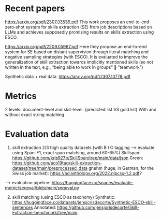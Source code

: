# Recent papers

https://arxiv.org/pdf/2307.03539.pdf
This work proposes an end-to-end zero-shot system for skills extraction (SE) from job descriptions based on LLMs and achieves supposedly promising results on skills extraction using ESCO.

https://arxiv.org/pdf/2209.05987.pdf
Here they propose an end-to-end system for SE based on distant supervision through literal matching and negative sampling strategies (with ESCO). It is evaluated to improve the generalization of skill extraction towards implicitly mentioned skills (so not written in the text, e.g., “being able to work in groups”  “teamwork”)

Synthetic data + real data:
https://arxiv.org/pdf/2307.10778.pdf


# Metrics
2 levels: document-level and skill-level.
(predicted list VS gold list)
With and without exact string matching

# Evaluation data

1) skill extraction
2/3 high quality datasets
(with B I O tagging --> evaluate using Span-F1, exact span matching, around 60-65%)
Skillspan: https://github.com/kris927b/SkillSpan/tree/main/data/json
Green: https://github.com/acp19tag/skill-extraction-dataset/tree/main/preprocessed_data
gnehm (huge, in German, for the Swiss job market): https://aclanthology.org/2022.nlpcss-1.2.pdf?

--> evaluation pipeline:
https://huggingface.co/spaces/evaluate-metric/seqeval/blob/main/seqeval.py

2) skill matching (using ESCO as taxonomy)
Synthetic:
https://huggingface.co/datasets/jensjorisdecorte/Synthetic-ESCO-skill-sentences
Annotated:
https://github.com/jensjorisdecorte/Skill-Extraction-benchmark/tree/main

